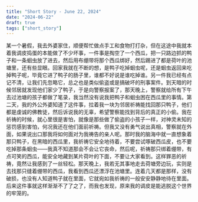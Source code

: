 ```yaml
---
title: "Short Story - June 22, 2024"
date: "2024-06-22"
draft: true
tags: ["short_story"]
---
```

某一个暑假，我去外婆家住，顺便帮忙做点手工和食物打打杂，但在这途中我就本着我调皮捣蛋的本能做了不少坏事，一件事是掏空了一个西瓜，把一只路边抓的鸭子和一条蛔虫放了进去，然后用布绷带将那个西瓜绑好，然后踢进了都是荷叶的池塘里，还有些显眼。回家我就在不断的想，是鸭子吃掉蛔虫呢，还是蛔虫返回来吃掉鸭子呢，毕竟它进了鸭子的肠子里，谁都不好说是谁吃掉谁。另一件我已经有点记不清，让我们先忽略它，总之也是类似偷盗或是搞破坏的刑事案件。到天暗的时候邻居就发现他们家少了鸭子，于是向警察报案了，那天晚上，警察就给所有下午去过池塘的孩子都做了笔录，我当然没有说我把鸭子和蛔虫困在西瓜里的事情。第二天，我的外公外婆知道了这件事，拉着我一块为邻居祈祷能找回那只鸭子，他们都是虔诚的佛教徒，然后诉说我的无辜，希望警察能找到背后的真正的小偷。我在祈祷的时候，就心里很是害怕，就像是那些做了偷盗的小孩子一样，对神灵未知的惩罚感到害怕，何况我还在他们面前祈祷。但我又没有勇气说出真相，警察就在外面，如果说出口那我将如何面对为我祷告的亲人呢。那时我的脑海中就一直想象着那只鸭子，在黑暗的西瓜里，我祈祷它安全地待着，不要尝试啄破西瓜皮，也不要吃掉那条蛔虫——我真不知道那会不会让它丧命，然后呢，祈祷那只绑着绷带，有点可笑的西瓜，能安全地藏到某片荷叶的下面，不要让大家看到。这样罪恶的祈祷，竟然让我感到了一丝轻松。那天晚上，我若无其事地走去荷塘旁边玩，实则是去找那只缝着绷带的西瓜，我看到西瓜还漂浮在池塘里。连着几天都是那样，没有破损，也没有人知道鸭子就在里面，它就宛如我祈祷的一般安安静静地待在里面。后来这件事就这样渐渐不了了之了，而我也发现，原来我的调皮是能逃脱这个世界的牢笼的。  
